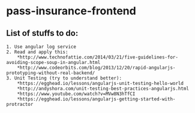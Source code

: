 pass-insurance-frontend
=======================

## List of stuffs to do:
	1. Use angular log service
	2. Read and apply this:
		*http://www.technofattie.com/2014/03/21/five-guidelines-for-avoiding-scope-soup-in-angular.html
		*http://www.codeorbits.com/blog/2013/12/20/rapid-angularjs-prototyping-without-real-backend/
	3. Unit Testing (try to understand better):
		*https://egghead.io/lessons/angularjs-unit-testing-hello-world
		*http://andyshora.com/unit-testing-best-practices-angularjs.html
		*https://www.youtube.com/watch?v=MVw8N3hTfCI
		*https://egghead.io/lessons/angularjs-getting-started-with-protractor
